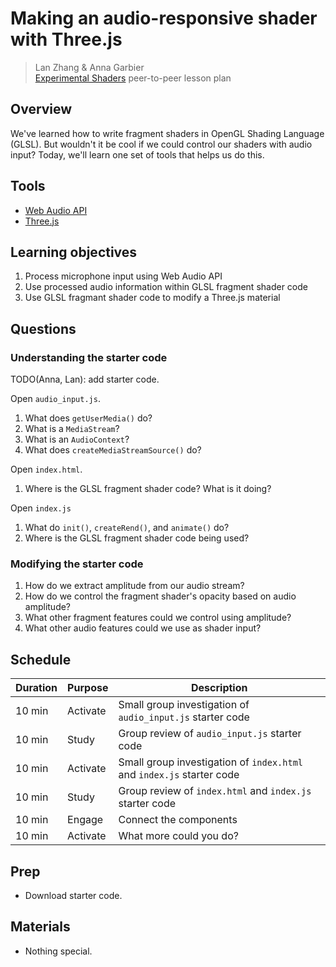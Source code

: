 # Making an audio-responsive shader with Three.js

> Lan Zhang & Anna Garbier<br>
> [Experimental Shaders](http://compform.net/experimental_shaders/) peer-to-peer lesson plan

## Overview
We've learned how to write fragment shaders in OpenGL Shading Language (GLSL). But wouldn't it be cool if we could control our shaders with audio input? Today, we'll learn one set of tools that helps us do this.

## Tools
* [Web Audio API](https://developer.mozilla.org/en-US/docs/Web/API/Web_Audio_API)
* [Three.js](https://threejs.org/)

## Learning objectives

1. Process microphone input using Web Audio API
1. Use processed audio information within GLSL fragment shader code
1. Use GLSL fragmant shader code to modify a Three.js material

## Questions

### Understanding the starter code
TODO(Anna, Lan): add starter code.

Open `audio_input.js`.
1. What does `getUserMedia()` do?
1. What is a `MediaStream`?
1. What is an `AudioContext`?
1. What does `createMediaStreamSource()` do?

Open `index.html`.
1. Where is the GLSL fragment shader code? What is it doing?

Open `index.js`
1. What do `init()`, `createRend()`, and `animate()` do?
1. Where is the GLSL fragment shader code being used?

### Modifying the starter code
1. How do we extract amplitude from our audio stream?
1. How do we control the fragment shader's opacity based on audio amplitude?
1. What other fragment features could we control using amplitude?
1. What other audio features could we use as shader input?

## Schedule

|Duration | Purpose | Description |
|---------|---------|-------------|
| 10 min | Activate | Small group investigation of `audio_input.js` starter code |
| 10 min | Study | Group review of `audio_input.js` starter code |
| 10 min | Activate | Small group investigation of `index.html` and `index.js` starter code |
| 10 min | Study | Group review of `index.html` and `index.js` starter code |
| 10 min | Engage | Connect the components |
| 10 min | Activate | What more could you do? |

## Prep
* Download starter code.

## Materials
* Nothing special.
